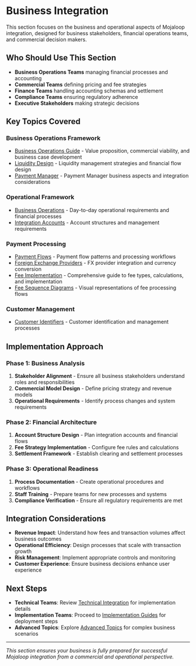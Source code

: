 # Business Integration

This section focuses on the business and operational aspects of Mojaloop integration, designed for business stakeholders, financial operations teams, and commercial decision makers.

## Who Should Use This Section

- **Business Operations Teams** managing financial processes and accounting
- **Commercial Teams** defining pricing and fee strategies  
- **Finance Teams** handling accounting schemas and settlement
- **Compliance Teams** ensuring regulatory adherence
- **Executive Stakeholders** making strategic decisions

## Key Topics Covered

### Business Operations Framework
- [Business Operations Guide](./BusinessOperations.md) - Value proposition, commercial viability, and business case development
- [Liquidity Design](./LiquidityDesign.md) - Liquidity management strategies and financial flow design
- [Payment Manager](./PaymentManager.md) - Payment Manager business aspects and integration considerations

### Operational Framework  
- [Business Operations](./BusinessOperations.md) - Day-to-day operational requirements and financial processes
- [Integration Accounts](./BusinessOperations.md#integration-accounts) - Account structures and management requirements

### Payment Processing
- [Payment Flows](./PaymentFlows.md) - Payment flow patterns and processing workflows
- [Foreign Exchange Providers](./ForeignExchangeProviders.md) - FX provider integration and currency conversion
- [Fee Implementation](./fees/Fees.md) - Comprehensive guide to fee types, calculations, and implementation
- [Fee Sequence Diagrams](./fees/SequenceDiagram/) - Visual representations of fee processing flows

### Customer Management
- [Customer Identifiers](./CustomerIdentifiers.md) - Customer identification and management processes

## Implementation Approach

### Phase 1: Business Analysis
1. **Stakeholder Alignment** - Ensure all business stakeholders understand roles and responsibilities
2. **Commercial Model Design** - Define pricing strategy and revenue models
3. **Operational Requirements** - Identify process changes and system requirements

### Phase 2: Financial Architecture
1. **Account Structure Design** - Plan integration accounts and financial flows
2. **Fee Strategy Implementation** - Configure fee rules and calculations
3. **Settlement Framework** - Establish clearing and settlement processes

### Phase 3: Operational Readiness
1. **Process Documentation** - Create operational procedures and workflows
2. **Staff Training** - Prepare teams for new processes and systems
3. **Compliance Verification** - Ensure all regulatory requirements are met

## Integration Considerations

- **Revenue Impact**: Understand how fees and transaction volumes affect business outcomes
- **Operational Efficiency**: Design processes that scale with transaction growth
- **Risk Management**: Implement appropriate controls and monitoring
- **Customer Experience**: Ensure business decisions enhance user experience

## Next Steps

- **Technical Teams**: Review [Technical Integration](../technical-integration/) for implementation details
- **Implementation Teams**: Proceed to [Implementation Guides](../implementation-guides/) for deployment steps
- **Advanced Topics**: Explore [Advanced Topics](../advanced-topics/) for complex business scenarios

---

*This section ensures your business is fully prepared for successful Mojaloop integration from a commercial and operational perspective.*
